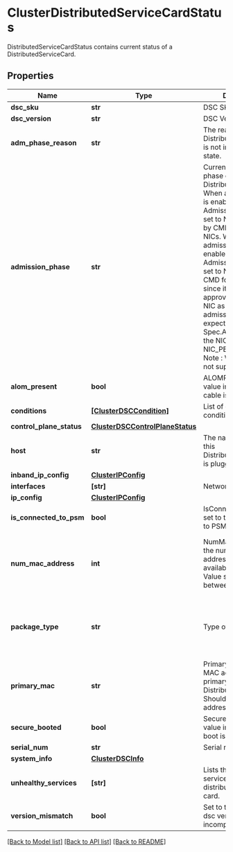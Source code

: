 # ClusterDistributedServiceCardStatus

DistributedServiceCardStatus contains current status of a DistributedServiceCard.
## Properties
Name | Type | Description | Notes
------------ | ------------- | ------------- | -------------
**dsc_sku** | **str** | DSC SKU. | [optional] 
**dsc_version** | **str** | DSC Version. | [optional] 
**adm_phase_reason** | **str** | The reason why the DistributedServiceCard is not in ADMITTED state. | [optional] 
**admission_phase** | **str** | Current admission phase of the DistributedServiceCard. When auto-admission is enabled, AdmissionPhase will be set to NIC_ADMITTED by CMD for validated NICs. When auto-admission is not enabled, AdmissionPhase will be set to NIC_PENDING by CMD for validated NICs since it requires manual approval. To admit the NIC as a part of manual admission, user is expected to set Spec.Admit to true for the NICs that are in NIC_PENDING state. Note : Whitelist mode is not supported yet. | [optional]  if omitted the server will use the default value of "unknown"
**alom_present** | **bool** | ALOMPresent true value indicates ALOM cable is present. | [optional] 
**conditions** | [**[ClusterDSCCondition]**](ClusterDSCCondition.md) | List of current NIC conditions. | [optional] 
**control_plane_status** | [**ClusterDSCControlPlaneStatus**](ClusterDSCControlPlaneStatus.md) |  | [optional] 
**host** | **str** | The name of the host this DistributedServiceCard is plugged into. | [optional] 
**inband_ip_config** | [**ClusterIPConfig**](ClusterIPConfig.md) |  | [optional] 
**interfaces** | **[str]** | Network Interfaces. | [optional] 
**ip_config** | [**ClusterIPConfig**](ClusterIPConfig.md) |  | [optional] 
**is_connected_to_psm** | **bool** | IsConnectedToPSM is set to true if connected to PSM. | [optional] 
**num_mac_address** | **int** | NumMacAddress has the number of mac addresses that is available on this DSC. Value should be between 0 and 256. | [optional]  if omitted the server will use the default value of 24
**package_type** | **str** | Type of DSC. | [optional]  if omitted the server will use the default value of "dsc"
**primary_mac** | **str** | PrimaryMAC is the MAC address of the primary PF exposed by DistributedServiceCard. Should be a valid MAC address. | [optional] 
**secure_booted** | **bool** | SecureBooted a true value indicates, secure boot is enabled. | [optional] 
**serial_num** | **str** | Serial number. | [optional] 
**system_info** | [**ClusterDSCInfo**](ClusterDSCInfo.md) |  | [optional] 
**unhealthy_services** | **[str]** | Lists the unhealthy services of a distributed service card. | [optional] 
**version_mismatch** | **bool** | Set to true if venice and dsc versions are incompatible. | [optional] 

[[Back to Model list]](../README.md#documentation-for-models) [[Back to API list]](../README.md#documentation-for-api-endpoints) [[Back to README]](../README.md)


